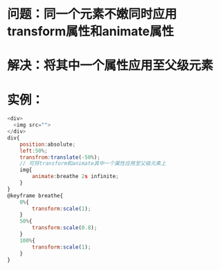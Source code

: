 # 问题：同一个元素不嫩同时应用transform属性和animate属性
# 解决：将其中一个属性应用至父级元素
# 实例：
```js
<div>
  <img src="">
</div>
div{
    position:absolute;
    left:50%;
    transfrom:translate(-50%);
    // 可将transform和animate其中一个属性应用至父级元素上
    img{
        animate:breathe 2s infinite;
    }
}
@keyframe breathe{
    0%{
        transform:scale(1);
    }
    50%{
        transform:scale(0.8);
    }
    100%{
        transform:scale(1);
    }
}
```